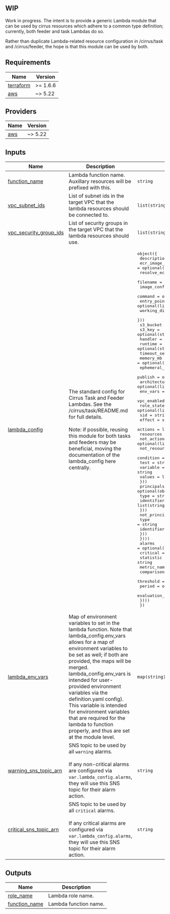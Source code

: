 ## WIP

Work in progress. The intent is to provide a generic Lambda module that can be used by cirrus resources which
adhere to a common type definition; currently, both feeder and task Lambdas do so.

Rather than duplicate Lambda-related resource configuration in /cirrus/task and /cirrus/feeder, the hope is that
this module can be used by both.

<!-- BEGIN_TF_DOCS -->
## Requirements

| Name | Version |
|------|---------|
| <a name="requirement_terraform"></a> [terraform](#requirement\_terraform) | >= 1.6.6 |
| <a name="requirement_aws"></a> [aws](#requirement\_aws) | ~> 5.22 |

## Providers

| Name | Version |
|------|---------|
| <a name="provider_aws"></a> [aws](#provider\_aws) | ~> 5.22 |

## Inputs

| Name | Description | Type | Default | Required |
|------|-------------|------|---------|:--------:|
| <a name="input_function_name"></a> [function\_name](#input\_function\_name) | Lambda function name. Auxillary resources will be prefixed with this. | `string` | n/a | yes |
| <a name="input_vpc_subnet_ids"></a> [vpc\_subnet\_ids](#input\_vpc\_subnet\_ids) | List of subnet ids in the target VPC that the lambda resources should be connected to. | `list(string)` | n/a | yes |
| <a name="input_vpc_security_group_ids"></a> [vpc\_security\_group\_ids](#input\_vpc\_security\_group\_ids) | List of security groups in the target VPC that the lambda resources should use. | `list(string)` | n/a | yes |
| <a name="input_lambda_config"></a> [lambda\_config](#input\_lambda\_config) | The standard config for Cirrus Task and Feeder Lambdas. See the /cirrus/task/README.md for full details.<br/><br/>Note: if possible, reusing this module for both tasks and feeders may be beneficial, moving the documentation of the lambda\_config here centrally. | <pre>object({<br/>    description               = optional(string)<br/>    ecr_image_uri             = optional(string)<br/>    resolve_ecr_tag_to_digest = optional(bool)<br/>    filename                  = optional(string)<br/>    image_config = optional(object({<br/>      command           = optional(list(string))<br/>      entry_point       = optional(list(string))<br/>      working_directory = optional(string)<br/>    }))<br/>    s3_bucket            = optional(string)<br/>    s3_key               = optional(string)<br/>    handler              = optional(string)<br/>    runtime              = optional(string)<br/>    timeout_seconds      = optional(number)<br/>    memory_mb            = optional(number)<br/>    ephemeral_storage_mb = optional(number)<br/>    publish              = optional(bool)<br/>    architectures        = optional(list(string))<br/>    env_vars             = optional(map(string))<br/>    vpc_enabled          = optional(bool)<br/>    role_statements = optional(list(object({<br/>      sid           = string<br/>      effect        = string<br/>      actions       = list(string)<br/>      resources     = list(string)<br/>      not_actions   = optional(list(string))<br/>      not_resources = optional(list(string))<br/>      condition = optional(object({<br/>        test     = string<br/>        variable = string<br/>        values   = list(string)<br/>      }))<br/>      principals = optional(object({<br/>        type        = string<br/>        identifiers = list(string)<br/>      }))<br/>      not_principals = optional(object({<br/>        type        = string<br/>        identifiers = list(string)<br/>      }))<br/>    })))<br/>    alarms = optional(list(object({<br/>      critical            = bool<br/>      statistic           = string<br/>      metric_name         = string<br/>      comparison_operator = string<br/>      threshold           = number<br/>      period              = optional(number, 60)<br/>      evaluation_periods  = optional(number, 5)<br/>    })))<br/>  })</pre> | n/a | yes |
| <a name="input_lambda_env_vars"></a> [lambda\_env\_vars](#input\_lambda\_env\_vars) | Map of environment variables to set in the lambda function. Note that lambda\_config.env\_vars allows for a map of environment variables to be set as well; if both are provided, the maps will be merged. lambda\_config.env\_vars is intended for user-provided environment variables via the definition.yaml config). This variable is intended for environment variables that are required for the lambda to function properly, and thus are set at the module level. | `map(string)` | `null` | no |
| <a name="input_warning_sns_topic_arn"></a> [warning\_sns\_topic\_arn](#input\_warning\_sns\_topic\_arn) | SNS topic to be used by all `warning` alarms.<br/><br/>If any non-critical alarms are configured via `var.lambda_config.alarms`, they will use this SNS topic for their alarm action. | `string` | `null` | no |
| <a name="input_critical_sns_topic_arn"></a> [critical\_sns\_topic\_arn](#input\_critical\_sns\_topic\_arn) | SNS topic to be used by all `critical` alarms.<br/><br/>If any critical alarms are configured via `var.lambda_config.alarms`, they will use this SNS topic for their alarm action. | `string` | `null` | no |

## Outputs

| Name | Description |
|------|-------------|
| <a name="output_role_name"></a> [role\_name](#output\_role\_name) | Lambda role name. |
| <a name="output_function_name"></a> [function\_name](#output\_function\_name) | Lambda function name. |
<!-- END_TF_DOCS -->
 